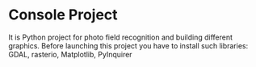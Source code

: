 # Console Project 
It is Python project for photo field recognition and building different graphics.
Before launching this project you have to install such libraries: GDAL, rasterio, Matplotlib, PyInquirer
